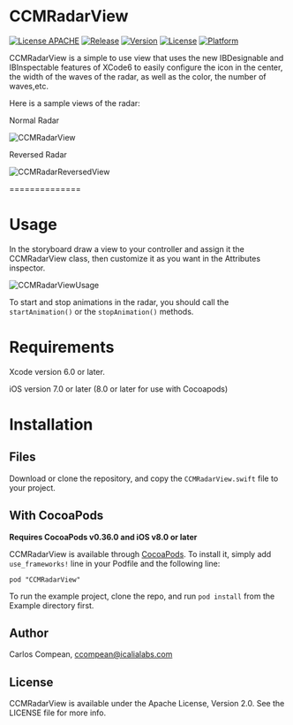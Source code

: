 CCMRadarView
==============

[![License APACHE](https://img.shields.io/hexpm/l/plug.svg)](https://github.com/cacmartinez/CCMRadarView/blob/master/LICENSE)
[![Release](https://img.shields.io/github/release/cacmartinez/CCMRadarView.svg)](https://github.com/cacmartinez/CCMRadarView)
[![Version](https://img.shields.io/cocoapods/v/CCMRadarView.svg?style=flat)](http://cocoadocs.org/docsets/CCMRadarView)
[![License](https://img.shields.io/cocoapods/l/CCMRadarView.svg?style=flat)](http://cocoadocs.org/docsets/CCMRadarView)
[![Platform](https://img.shields.io/cocoapods/p/CCMRadarView.svg?style=flat)](http://cocoadocs.org/docsets/CCMRadarView)

CCMRadarView is a simple to use view that uses the new IBDesignable and IBInspectable features of XCode6 to easily configure the icon in the center, the width of the waves of the radar, as well as the color, the number of waves,etc.

Here is a sample views of the radar:

Normal Radar

![CCMRadarView](https://github.com/cacmartinez/CCMRadarView/blob/master/Screenshots/radarInUse.gif)

Reversed Radar

![CCMRadarReversedView](https://github.com/cacmartinez/CCMRadarView/blob/master/Screenshots/reversedRadarInUse.gif)

==============

# Usage

In the storyboard draw a view to your controller and assign it the CCMRadarView class, then customize it as you want in the Attributes inspector.

![CCMRadarViewUsage](https://github.com/cacmartinez/CCMRadarView/blob/master/Screenshots/howToUse.gif)

To start and stop animations in the radar, you should call the `startAnimation()` or the `stopAnimation()` methods.

# Requirements

Xcode version 6.0 or later.

iOS version 7.0 or later (8.0 or later for use with Cocoapods)

# Installation

## Files

Download or clone the repository, and copy the `CCMRadarView.swift` file to your project.

## With CocoaPods

**Requires CocoaPods v0.36.0 and iOS v8.0 or later**

CCMRadarView is available through [CocoaPods](http://cocoapods.org). To install
it, simply add `use_frameworks!` line in your Podfile and the following line:

    pod "CCMRadarView"

To run the example project, clone the repo, and run `pod install` from the Example directory first.

## Author

Carlos Compean, ccompean@icalialabs.com

## License

CCMRadarView is available under the Apache License, Version 2.0. See the LICENSE file for more info.

